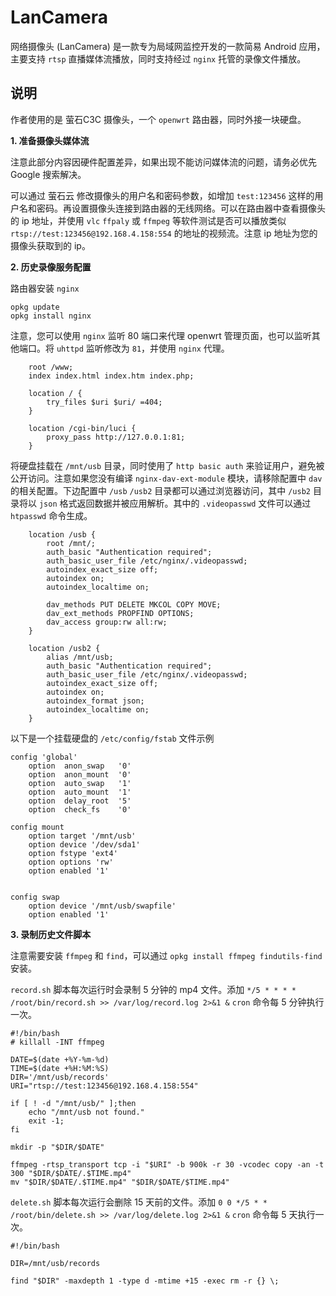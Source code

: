# LanCamera

网络摄像头 (LanCamera) 是一款专为局域网监控开发的一款简易 Android 应用，主要支持 `rtsp` 直播媒体流播放，同时支持经过 `nginx` 托管的录像文件播放。

## 说明

作者使用的是 萤石C3C 摄像头，一个 `openwrt` 路由器，同时外接一块硬盘。

**1\. 准备摄像头媒体流**

注意此部分内容因硬件配置差异，如果出现不能访问媒体流的问题，请务必优先 Google 搜索解决。

可以通过 萤石云 修改摄像头的用户名和密码参数，如增加 `test:123456` 这样的用户名和密码。再设置摄像头连接到路由器的无线网络。可以在路由器中查看摄像头的 ip 地址，并使用 `vlc` `ffpaly` 或 `ffmpeg` 等软件测试是否可以播放类似 `rtsp://test:123456@192.168.4.158:554` 的地址的视频流。注意 ip 地址为您的摄像头获取到的 ip。

**2\. 历史录像服务配置**

路由器安装 `nginx`

```shell
opkg update
opkg install nginx
```

注意，您可以使用 `nginx` 监听 80 端口来代理 openwrt 管理页面，也可以监听其他端口。将 `uhttpd` 监听修改为 `81`，并使用 `nginx` 代理。

```shell
    root /www;
    index index.html index.htm index.php;

    location / {
        try_files $uri $uri/ =404;
    }

    location /cgi-bin/luci {
        proxy_pass http://127.0.0.1:81;
    }

```

将硬盘挂载在 `/mnt/usb` 目录，同时使用了 `http basic auth` 来验证用户，避免被公开访问。注意如果您没有编译 `nginx-dav-ext-module` 模块，请移除配置中 `dav` 的相关配置。下边配置中 `/usb` `/usb2` 目录都可以通过浏览器访问，其中 `/usb2` 目录将以 `json` 格式返回数据并被应用解析。其中的 `.videopasswd` 文件可以通过 `htpasswd` 命令生成。
 
```shell
    location /usb {
        root /mnt/;
        auth_basic "Authentication required";
        auth_basic_user_file /etc/nginx/.videopasswd;
        autoindex_exact_size off;
        autoindex on;
        autoindex_localtime on;

        dav_methods PUT DELETE MKCOL COPY MOVE; 
        dav_ext_methods PROPFIND OPTIONS; 
        dav_access group:rw all:rw;
    }

    location /usb2 {
        alias /mnt/usb;
        auth_basic "Authentication required";
        auth_basic_user_file /etc/nginx/.videopasswd;
        autoindex_exact_size off;
        autoindex on;
        autoindex_format json;
        autoindex_localtime on;
    }

```

以下是一个挂载硬盘的 `/etc/config/fstab` 文件示例

```shell
config 'global'
	option	anon_swap	'0'
	option	anon_mount	'0'
	option	auto_swap	'1'
	option	auto_mount	'1'
	option	delay_root	'5'
	option	check_fs	'0'

config mount
    option target '/mnt/usb'
    option device '/dev/sda1'
    option fstype 'ext4'
    option options 'rw'
    option enabled '1'


config swap
    option device '/mnt/usb/swapfile'
    option enabled '1'
```

**3\. 录制历史文件脚本**

注意需要安装 `ffmpeg` 和 `find`，可以通过 `opkg install ffmpeg findutils-find` 安装。

`record.sh` 脚本每次运行时会录制 5 分钟的 mp4 文件。添加 `*/5 * * * * /root/bin/record.sh >> /var/log/record.log 2>&1 &` `cron` 命令每 5 分钟执行一次。

```shell
#!/bin/bash
# killall -INT ffmpeg

DATE=$(date +%Y-%m-%d)
TIME=$(date +%H:%M:%S)
DIR='/mnt/usb/records'
URI="rtsp://test:123456@192.168.4.158:554"

if [ ! -d "/mnt/usb/" ];then
    echo "/mnt/usb not found."
    exit -1;
fi

mkdir -p "$DIR/$DATE"

ffmpeg -rtsp_transport tcp -i "$URI" -b 900k -r 30 -vcodec copy -an -t 300 "$DIR/$DATE/.$TIME.mp4"
mv "$DIR/$DATE/.$TIME.mp4" "$DIR/$DATE/$TIME.mp4"
```

`delete.sh` 脚本每次运行会删除 15 天前的文件。添加 `0 0 */5 * * /root/bin/delete.sh >> /var/log/delete.log 2>&1 &` `cron` 命令每 5 天执行一次。

```shell
#!/bin/bash

DIR=/mnt/usb/records

find "$DIR" -maxdepth 1 -type d -mtime +15 -exec rm -r {} \;
```







